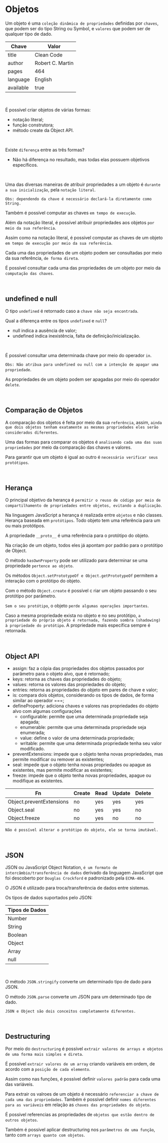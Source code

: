 # Objetos

Um objeto é uma `coleção dinâmica de propriedades` definidas por `chaves`, que podem ser do tipo String ou Symbol, e `valores` que podem ser de qualquer tipo de dado.

| Chave     | Valor            |
| --------- | ---------------- |
| title     | Clean Code       |
| author    | Robert C. Martin |
| pages     | 464              |
| language  | English          |
| available | true             |

<br>

É possível criar objetos de várias formas:

- notação literal;
- função construtora;
- método create da Object API.

<br>

Existe `diferença` entre as três formas?

- Não há diferença no resultado, mas todas elas possuem objetivos específicos.

<br>

Uma das diversas maneiras de atribuir propriedades a um objeto é `durante a sua inicialização`, pela `notação literal`.

`Obs: dependendo da chave é necessário declará-la diretamente como String.`

Também é possível computar as chaves `em tempo de execução`.

Além da notação literal, é possível atribuir propriedades aos objetos `por meio da sua referência`.

Assim como na notação literal, é possível computar as chaves de um objeto `em tempo de execução por meio da sua referência`.

Cada uma das propriedades de um objeto podem ser consultadas por meio da sua referência, `de forma direta`.

É possível consultar cada uma das propriedades de um objeto por meio da `computação das chaves`.

<br>

## undefined e null

O tipo `undefined` é retornado caso a `chave não seja encontrada`.

Qual a diferença entre os tipos `undefined` e `null`?

- null indica a ausência de valor;
- undefined indica inexistência, falta de definição/inicialização.

<br>

É possível consultar uma determinada chave por meio do operador `in`.

`Obs: Não atribua para undefined ou null com a intenção de apagar uma propriedade`.

As propriedades de um objeto podem ser apagadas por meio do operador `delete`.

<br>

## Comparação de Objetos

A comparação dos objetos é feita por meio da sua `referência`, assim, `ainda que dois objetos tenham exatamente as mesmas propriedades eles serão considerados diferentes`.

Uma das formas para comparar os objetos é `analisando cada uma das suas propriedades` por meio da comparação das chaves e valores.

Para garantir que um objeto é igual ao outro é `necessário verificar seus protótipos`.

<br>

## Herança

O principal objetivo da herança é `permitir o reuso de código por meio de compartilhamento de propriedades entre objetos, evitando a duplicação`.

Na linguagem JavaScript a herança é realizada entre `objetos` e não classes. Herança baseada em `protótipos`. Todo objeto tem uma referência para um ou mais protótipos.

A propriedade `__proto__` é uma referência para o protótipo do objeto.

Na criação de um objeto, todos eles já apontam por padrão para o protótipo de Object.

O método `hasOwnProperty` pode ser utilizado para determinar se uma propriedade `pertence ao objeto`.

Os métodos `Object.setPrototypeOf e Object.getPrototypeOf` permitem a interação com o protótipo do objeto.

Com o método `Object.create` é possível c riar um objeto passando o seu protótipo por parâmetro.

`Sem o seu protótipo`, o objeto `perde algumas operações importantes`.

Caso a mesma propriedade exista no objeto e no seu protótipo, `a propriedade do próprio objeto é retornada, fazendo sombra (shadowing) à propriedade do protótipo`. A propriedade mais específica sempre é retornada.

<br>

## Object API

- assign: faz a cópia das propriedades dos objetos passados por parâmetro para o objeto alvo, que é retornado;
- keys: retorna as chaves das propriedades do objeto;
- values: retorna os valores das propriedades do objeto;
- entries: retorna as propriedades do objeto em pares de chave e valor;
- is: compara dois objetos, considerando os tipos de dados, de forma similar ao operador ===;
- defineProperty: adiciona chaves e valores nas propriedades do objeto alvo com algumas configurações
  - configurable: permite que uma determinada propriedade seja apagada;
  - enumerable: permite que uma determinada propriedade seja enumerada;
  - value: define o valor de uma determinada propriedade;
  - writable: permite que uma determinada propriedade tenha seu valor modificado.
- preventExtensions: impede que o objeto tenha novas propriedades, mas permite modificar ou remover as existentes;
- seal: impede que o objeto tenha novas propriedades ou apague as existentes, mas permite modificar as existentes;
- freeze: impede que o objeto tenha novas propriedades, apague ou modifique as existentes.

| Fn                       | Create | Read | Update | Delete |
| ------------------------ | ------ | ---- | ------ | ------ |
| Object.preventExtensions | no     | yes  | yes    | yes    |
| Object.seal              | no     | yes  | yes    | no     |
| Object.freeze            | no     | yes  | no     | no     |

`Não é possível alterar o protótipo do objeto, ele se torna imutável.`

<br>

## JSON

JSON ou JavaScript Object Notation, `é um formato de intercâmbio/transferência de dados` derivado da linguagem JavaScript que foi descoberto por `Douglas Crockford` e padronizado pela `ECMA-404`.

O JSON é utilizado para troca/transferência de dados entre sistemas.

Os tipos de dados suportados pelo JSON:

| Tipos de Dados |
| -------------- |
| Number         |
| String         |
| Boolean        |
| Object         |
| Array          |
| null           |

<br>

O método `JSON.stringify` converte um determinado tipo de dado para JSON.

O método `JSON.parse` converte um JSON para um determinado tipo de dado.

`JSON e Object são dois conceitos completamente diferentes.`

<br>

## Destructuring

Por meio do `destructuring` é possível `extrair valores de arrays e objetos de uma forma mais simples e direta`.

É possível `extrair valores de um array` criando variáveis em ordem, de acordo com a `posição de cada elemento`.

Assim como nas funções, é possível definir `valores padrão` para cada uma das variáveis.

Para extrair os valroes de um objeto é necessário `referenciar a chave de cada uma das propriedades`. Também é possível definir `nomes diferentes para as variáveis` em relação as `chaves das propriedades do objeto`.

É possível referencias as propriedades de `objetos que estão dentro de outros objetos`.

Também é possível aplicar destructuring nos `parâmetros de uma função`, tanto com `arrays quanto com objetos`.
